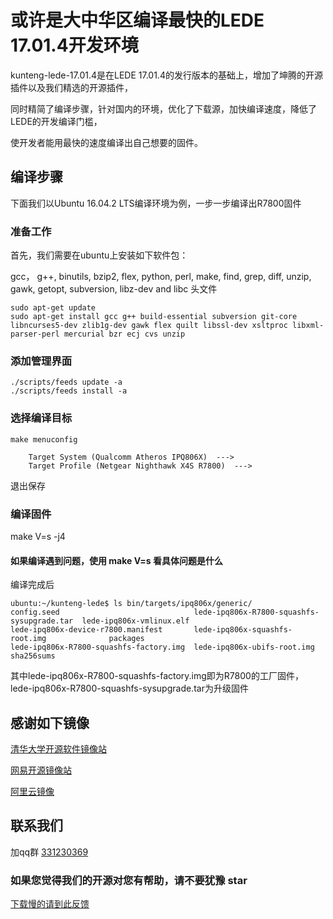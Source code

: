 # 或许是大中华区编译最快的LEDE 17.01.4开发环境

kunteng-lede-17.01.4是在LEDE 17.01.4的发行版本的基础上，增加了坤腾的开源插件以及我们精选的开源插件，

同时精简了编译步骤，针对国内的环境，优化了下载源，加快编译速度，降低了LEDE的开发编译门槛，

使开发者能用最快的速度编译出自己想要的固件。

## 编译步骤

下面我们以Ubuntu 16.04.2 LTS编译环境为例，一步一步编译出R7800固件

### 准备工作

首先，我们需要在ubuntu上安装如下软件包：

gcc， g++, binutils, bzip2, flex, python, perl, make,
find, grep, diff, unzip, gawk, getopt, subversion, libz-dev and libc 头文件

```
sudo apt-get update
sudo apt-get install gcc g++ build-essential subversion git-core libncurses5-dev zlib1g-dev gawk flex quilt libssl-dev xsltproc libxml-parser-perl mercurial bzr ecj cvs unzip
```
### 添加管理界面

```
./scripts/feeds update -a
./scripts/feeds install -a

```
### 选择编译目标

```
make menuconfig

    Target System (Qualcomm Atheros IPQ806X)  --->                                                      
    Target Profile (Netgear Nighthawk X4S R7800)  --->   
```

退出保存

### 编译固件

make V=s -j4

#### 如果编译遇到问题，使用 make V=s 看具体问题是什么

编译完成后

```
ubuntu:~/kunteng-lede$ ls bin/targets/ipq806x/generic/
config.seed                              lede-ipq806x-R7800-squashfs-sysupgrade.tar  lede-ipq806x-vmlinux.elf
lede-ipq806x-device-r7800.manifest       lede-ipq806x-squashfs-root.img              packages
lede-ipq806x-R7800-squashfs-factory.img  lede-ipq806x-ubifs-root.img                 sha256sums

```
其中lede-ipq806x-R7800-squashfs-factory.img即为R7800的工厂固件， lede-ipq806x-R7800-squashfs-sysupgrade.tar为升级固件

## 感谢如下镜像

[清华大学开源软件镜像站](https://mirrors.cnnic.cn)

[网易开源镜像站](http://mirrors.163.com/)

[阿里云镜像](http://mirrors.aliyun.com/)

## 联系我们

加qq群 [331230369](https://jq.qq.com/?_wv=1027&k=4ADDSev)


### 如果您觉得我们的开源对您有帮助，请不要犹豫 star

[下载慢的请到此反馈](https://github.com/KunTengRom/kunteng-lede-17.01.4/issues/new)

